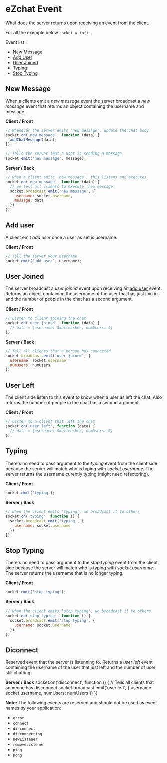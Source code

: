 # eZchat Event
What does the server returns upon receiving an event from the client.

For all the exemple below `socket = io()`.

Event list :
- [New Message](#new-message)
- [Add User](#add-user)
- [User Joined](#user-joined)
- [Typing](#typing)
- [Stop Typing](#stop-typing)

## New Message
When a clients emit a *new message* event the server broadcast a *new message* event that returns an object containing the username and message.

**Client / Front**
```js
// Whenever the server emits 'new message', update the chat body
socket.on('new message', function (data) {
  addChatMessage(data);
});
```
```js
// Tells the server that a user is sending a message
socket.emit('new message', message);
```

**Server / Back**
```js
// when a client emits 'new message', this listens and executes
socket.on('new message', function (data) {
  // we tell all clients to execute 'new message'
  socket.broadcast.emit('new message', {
    username: socket.username,
    message: data
  })
})
```

## Add user
A client emit *add user* once a user as set is username.

**Client / Front**
```js
// Tell the server your username
socket.emit('add user', username);
```

## User Joined

The server broadcast a *user joined* event upon receiving an [add user](#add-user) event. Returns an object containing the username of the user that has just join in and the number of people in the chat has a second argument.

**Client / Front**
```js
// Listen to client joining the chat
socket.on('user joined', function (data) {
  // data = {username: Skullmasher, numUsers: 6}
});
```

**Server / Back**
```js
// Tell all clients that a person has connected
socket.broadcast.emit('user joined', {
  username: socket.username,
  numUsers: numUsers
})
```

## User Left
The client side listen to this event to know when a user as left the chat. Also returns the number of people in the chat has a second argument.

**Client / Front**
```js
// Listen to a client that left the chat
socket.on('user left', function (data) {
  // data = {username: Skullmasher, numUsers: 6}
});
```

## Typing
There's no need to pass argument to the *typing* event from the client side because the server will match who is typing with *socket.username*. The server returns the username curently typing (might need refactoring).

**Client / Front**
```js
socket.emit('typing');
```
**Server / Back**
```js
// when the client emits 'typing', we broadcast it to others
socket.on('typing', function () {
  socket.broadcast.emit('typing', {
    username: socket.username
  })
})
```

## Stop Typing
There's no need to pass argument to the *stop typing* event from the client side because the server will match who is typing with *socket.username*. The server returns the username that is no longer typing.

**Client / Front**
```js
socket.emit('stop typing');
```
**Server / Back**
```js
// when the client emits 'stop typing', we broadcast it to others
socket.on('stop typing', function () {
  socket.broadcast.emit('stop typing', {
    username: socket.username
  })
})
```

## Diconnect
Reserved event that the server is listenning to. Returns a *user left* event containing the username of the user that just left and the number of user still chatting.

**Server / Back**
socket.on('disconnect', function () {
  // Tells all clients that someone has disconnect
  socket.broadcast.emit('user left', {
    username: socket.username,
    numUsers: numUsers
  })
})

**Note:** The following events are reserved and should not be used as event names by your application:
- `error`
- `connect`
- `disconnect`
- `disconnecting`
- `newListener`
- `removeListener`
- `ping`
- `pong`
